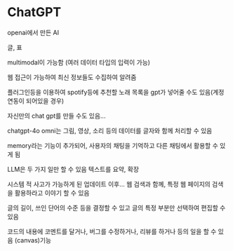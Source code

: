 # ChatGPT
openai에서 만든 AI

글, 표

multimodal이 가능함
(여러 데이터 타입의 입력이 가능)

웹 접근이 가능하여 최신 정보들도 수집하여 알려줌

플러그인등을 이용하여 
spotify등에 추천할 노래 목록을 gpt가 넣어줄 수도 있음(계정 연동이 되어있을 경우)

자신만의 chat gpt를 만들 수도 있음...

chatgpt-4o
omni는 그림, 영상, 소리 등의 데이터를 글자와 함께 처리할 수 있음

memory라는 기능이 추가되어, 사용자의 채팅을 기억하고 다른 채팅에서 활용할 수 있게 됨

LLM은 두 가지 일만 할 수 있음
텍스트를 요약, 확장

시스템 적 사고가 가능하게 된 업데이트 이후...
웹 검색과 함께, 특정 웹 페이지의 검색을 활용하라고 이야기 할 수 있음


글의 길이, 쓰인 단어의 수준 등을 결정할 수 있고
글의 특정 부분만 선택하여 편집할 수 있음

코드의 내용에 코멘트를 달거나, 버그를 수정하거나, 리뷰를 하거나 등의 일을 할 수 있음 (canvas)기능
